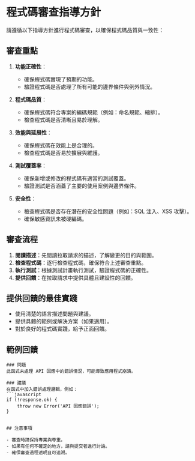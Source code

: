 # 程式碼審查指導方針

請遵循以下指導方針進行程式碼審查，以確保程式碼品質與一致性：

## 審查重點

1. **功能正確性**：
   - 確保程式碼實現了預期的功能。
   - 驗證程式碼是否處理了所有可能的邊界條件與例外情況。

2. **程式碼品質**：
   - 確保程式碼符合專案的編碼規範（例如：命名規範、縮排）。
   - 檢查程式碼是否清晰且易於理解。

3. **效能與延展性**：
   - 確保程式碼在效能上是合理的。
   - 檢查程式碼是否易於擴展與維護。

4. **測試覆蓋率**：
   - 確保新增或修改的程式碼有適當的測試覆蓋。
   - 驗證測試是否涵蓋了主要的使用案例與邊界條件。

5. **安全性**：
   - 檢查程式碼是否存在潛在的安全性問題（例如：SQL 注入、XSS 攻擊）。
   - 確保敏感資訊未被硬編碼。

## 審查流程

1. **閱讀描述**：先閱讀拉取請求的描述，了解變更的目的與範圍。
2. **檢查程式碼**：逐行檢查程式碼，確保符合上述審查重點。
3. **執行測試**：根據測試計畫執行測試，驗證程式碼的正確性。
4. **提供回饋**：在拉取請求中提供具體且建設性的回饋。

## 提供回饋的最佳實踐

- 使用清楚的語言描述問題與建議。
- 提供具體的範例或解決方案（如果適用）。
- 對於良好的程式碼實踐，給予正面回饋。

## 範例回饋

```
### 問題
此函式未處理 API 回應中的錯誤情況，可能導致應用程式崩潰。

### 建議
在函式中加入錯誤處理邏輯，例如：
```javascript
if (!response.ok) {
	throw new Error('API 回應錯誤');
}
```
```

## 注意事項

- 審查時請保持專業與尊重。
- 如果有任何不確定的地方，請與提交者進行討論。
- 確保審查過程透明且可追溯。
